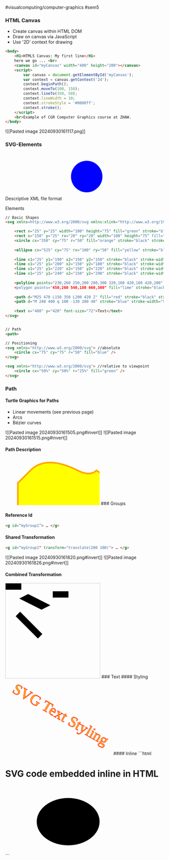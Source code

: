 #visualcomputing/computer-graphics  #sem5 
### HTML Canvas
- Create canvas within HTML DOM
- Draw on canvas via JavaScript
- Use '2D’ context for drawing

```html
<body>
	<H1>HTML5 Canvas: My first line</H1>
	here we go ... <br>
	<canvas id="myCanvas" width="400" height="200"></canvas>
	<script>
		var canvas = document.getElementById('myCanvas');
		var context = canvas.getContext('2d');
		context.beginPath();
		context.moveTo(100, 150);
		context.lineTo(350, 50);
		context.lineWidth = 10;
		context.strokeStyle = '#0000ff';
		context.stroke();
	</script>
	<br>Example of CGR Computer Graphics course at ZHAW.
</body>
```
![[Pasted image 20240930161117.png]]
### SVG-Elements

Descriptive XML file format
<svg xmlns="http://www.w3.org/2000/svg">
	<circle cx="75" cy="75" r="50" fill="blue" />
</svg>

Elements
```html
// Basic Shapes
<svg xmlns=http://www.w3.org/2000/svg xmlns:xlink="http://www.w3.org/1999/xlink" >

	<rect x="25" y="25" width="100" height="75" fill="green" stroke="black" stroke-width="5"/>
	<rect x="150" y="25" rx="20" ry="20" width="100" height="75“ fill="green" stroke="black"/>
	<circle cx="350" cy="75" r="50" fill="orange" stroke="black" stroke-width="5"/>
																				 
	<ellipse cx="525" cy="75" rx="100" ry="50" fill="yellow" stroke="black" stroke-width="5"/>
	
	<line x1="25" y1="190" x2="150" y2="150" stroke="black" stroke-width="1"/>
	<line x1="25" y1="200" x2="150" y2="180" stroke="black" stroke-width="4"/>
	<line x1="25" y1="220" x2="150" y2="220" stroke="black" stroke-width="8"/>
	<line x1="25" y1="240" x2="150" y2="290" stroke="black" stroke-width="16"/>
	
	<polyline points="230,260 250,200 280,300 320,160 420,160 420,200" fill="none" stroke="black“/>
	<polygon points="450,260 540,180 660,300" fill="lime" stroke="black" stroke-width="5"/>
	
	<path d="M25 470 L150 350 L200 420 Z" fill="red" stroke="black" stroke-width="5"/>
	<path d="M 240 400 q 100 -130 200 40" stroke="blue" stroke-width="5" fill="none" />
	
	<text x="480" y="420" font-size="72">Text</text>
</svg>


// Path
<path>

// Positioning
<svg xmlns="http://www.w3.org/2000/svg"> //absolute
	<circle cx="75" cy="75" r="50" fill="blue" />
</svg>

<svg xmlns="http://www.w3.org/2000/svg"> //relative to viewpoint
	<circle cx="50%" cy="50%" r="25%" fill="green" />
</svg>
```
### Path
#### Turtle Graphics for Paths
- Linear movements (see previous page)
- Arcs
- Bézier curves

![[Pasted image 20240930161505.png#invert]]
![[Pasted image 20240930161515.png#invert]]
#### Path Description

<svg xmlns="http://www.w3.org/2000/svg">
<path stroke="orange" stroke-width="5" fill="yellow" d="M 40,180
V 80
l 40,-40
q 50,-50 150,0 40,20 60,0
l 90,60
V 180
z" />
</svg>
### Groups

#### Reference Id
```html
<g id=“myGroup1“> … </g>
```
#### Shared Transformation
```html
<g id=“myGroup1" transform="translate(200 100)"> … </g>
```
![[Pasted image 20240930161820.png#invert]]
![[Pasted image 20240930161826.png#invert]]
#### Combined Transformation
<svg width="300" height="300" style="border: 1px solid #CCCCCC">
	<rect width="50" height="20" />
	<rect width="50" height="20" transform="translate(150 25)"/>
	<rect width="50" height="20" transform="translate(50 50) scale(2 1) rotate(45 25,5)"
	/>
	<rect width="50" height="20" transform="rotate(45 25,5) scale(2 1) translate(50 50)"
	/>
</svg>
### Text
#### Styling
<svg xmlns="http://www.w3.org/2000/svg"
width="340px" height="240px">
<text x="20" y="40"
transform="rotate(30 20,40)"
style="font-family: Times New Roman;
font-size : 48;
stroke : #ff0000;
fill : #ffbb00;">
SVG Text Styling
</text>
</svg>
#### Inline
```html
<body>
<H1>SVG code embedded inline in HTML</H1>
<br>
<svg height="200" width="500">
<ellipse cx="200" cy="100" rx="100" ry="75" fill=“blue" />
Sorry, your browser does not support inline SVG.
</svg>
</body>
```
